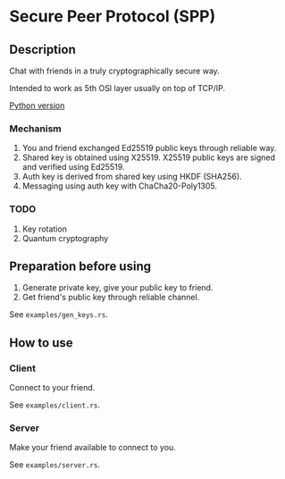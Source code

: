 # Secure Peer Protocol (SPP)

## Description

Chat with friends in a truly cryptographically secure way.

Intended to work as 5th OSI layer usually on top of TCP/IP.

[Python version](https://github.com/lifr0m/spproto)

### Mechanism

1. You and friend exchanged Ed25519 public keys through reliable way.
2. Shared key is obtained using X25519. X25519 public keys are 
   signed and verified using Ed25519.
3. Auth key is derived from shared key using HKDF (SHA256).
4. Messaging using auth key with ChaCha20-Poly1305.

### TODO

1. Key rotation
2. Quantum cryptography

## Preparation before using

1. Generate private key, give your public key to friend.
2. Get friend's public key through reliable channel.

See `examples/gen_keys.rs`.

## How to use

### Client

Connect to your friend.

See `examples/client.rs`.

### Server

Make your friend available to connect to you.

See `examples/server.rs`.
